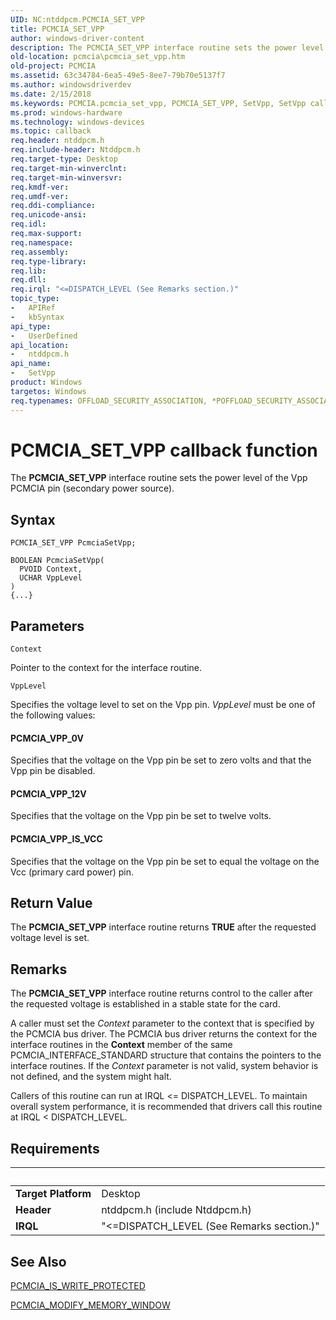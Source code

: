 ```yaml
---
UID: NC:ntddpcm.PCMCIA_SET_VPP
title: PCMCIA_SET_VPP
author: windows-driver-content
description: The PCMCIA_SET_VPP interface routine sets the power level of the Vpp PCMCIA pin (secondary power source).
old-location: pcmcia\pcmcia_set_vpp.htm
old-project: PCMCIA
ms.assetid: 63c34784-6ea5-49e5-8ee7-79b70e5137f7
ms.author: windowsdriverdev
ms.date: 2/15/2018
ms.keywords: PCMCIA.pcmcia_set_vpp, PCMCIA_SET_VPP, SetVpp, SetVpp callback function [Buses], memcdref_fe05cf85-9e4b-4267-9214-b8809e42cd5a.xml, ntddpcm/SetVpp
ms.prod: windows-hardware
ms.technology: windows-devices
ms.topic: callback
req.header: ntddpcm.h
req.include-header: Ntddpcm.h
req.target-type: Desktop
req.target-min-winverclnt: 
req.target-min-winversvr: 
req.kmdf-ver: 
req.umdf-ver: 
req.ddi-compliance: 
req.unicode-ansi: 
req.idl: 
req.max-support: 
req.namespace: 
req.assembly: 
req.type-library: 
req.lib: 
req.dll: 
req.irql: "<=DISPATCH_LEVEL (See Remarks section.)"
topic_type:
-	APIRef
-	kbSyntax
api_type:
-	UserDefined
api_location:
-	ntddpcm.h
api_name:
-	SetVpp
product: Windows
targetos: Windows
req.typenames: OFFLOAD_SECURITY_ASSOCIATION, *POFFLOAD_SECURITY_ASSOCIATION
---
```



# PCMCIA_SET_VPP callback function
The <b>PCMCIA_SET_VPP</b> interface routine sets the power level of the Vpp PCMCIA pin (secondary power source).

## Syntax

```
PCMCIA_SET_VPP PcmciaSetVpp;

BOOLEAN PcmciaSetVpp(
  PVOID Context,
  UCHAR VppLevel
)
{...}
```

## Parameters

`Context`

Pointer to the context for the interface routine.

`VppLevel`

Specifies the voltage level to set on the Vpp pin. <i>VppLevel</i> must be one of the following values:





#### PCMCIA_VPP_0V

Specifies that the voltage on the Vpp pin be set to zero volts and that the Vpp pin be disabled.



#### PCMCIA_VPP_12V

Specifies that the voltage on the Vpp pin be set to twelve volts.



#### PCMCIA_VPP_IS_VCC

Specifies that the voltage on the Vpp pin be set to equal the voltage on the Vcc (primary card power) pin.


## Return Value

The <b>PCMCIA_SET_VPP</b> interface routine returns <b>TRUE</b> after the requested voltage level is set.

## Remarks

The <b>PCMCIA_SET_VPP</b> interface routine returns control to the caller after the requested voltage is established in a stable state for the card.

A caller must set the <i>Context</i> parameter to the context that is specified by the PCMCIA bus driver. The PCMCIA bus driver returns the context for the interface routines in the <b>Context</b> member of the same PCMCIA_INTERFACE_STANDARD structure that contains the pointers to the interface routines. If the <i>Context</i> parameter is not valid, system behavior is not defined, and the system might halt.

Callers of this routine can run at IRQL &lt;= DISPATCH_LEVEL. To maintain overall system performance, it is recommended that drivers call this routine at IRQL &lt; DISPATCH_LEVEL.

## Requirements
| &nbsp; | &nbsp; |
| ---- |:---- |
| **Target Platform** | Desktop |
| **Header** | ntddpcm.h (include Ntddpcm.h) |
| **IRQL** | "<=DISPATCH_LEVEL (See Remarks section.)" |

## See Also

<a href="https://msdn.microsoft.com/library/windows/hardware/ff537609">PCMCIA_IS_WRITE_PROTECTED</a>



<a href="https://msdn.microsoft.com/library/windows/hardware/ff537610">PCMCIA_MODIFY_MEMORY_WINDOW</a>